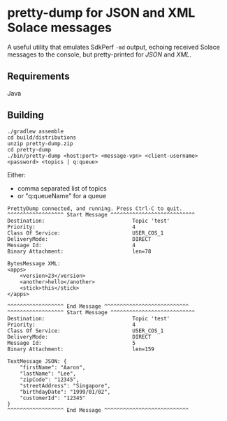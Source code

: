 # pretty-dump for JSON and XML Solace messages
A useful utility that emulates SdkPerf `-md` output, echoing received Solace messages to the console, but pretty-printed for *JSON* and *XML*.


## Requirements

Java

## Building

```
./gradlew assemble
cd build/distributions
unzip pretty-dump.zip
cd pretty-dump
./bin/pretty-dump <host:port> <message-vpn> <client-username> <password> <topics | q:queue>
```

Either:
- comma separated list of topics
- or "q:queueName" for a queue


```
PrettyDump connected, and running. Press Ctrl-C to quit.
^^^^^^^^^^^^^^^^^^ Start Message ^^^^^^^^^^^^^^^^^^^^^^^^^^^
Destination:                            Topic 'test'
Priority:                               4
Class Of Service:                       USER_COS_1
DeliveryMode:                           DIRECT
Message Id:                             4
Binary Attachment:                      len=78

BytesMessage XML:
<apps>
    <version>23</version>
    <another>hello</another>
    <stick>this</stick>
</apps>

^^^^^^^^^^^^^^^^^^ End Message ^^^^^^^^^^^^^^^^^^^^^^^^^^^
^^^^^^^^^^^^^^^^^^ Start Message ^^^^^^^^^^^^^^^^^^^^^^^^^^^
Destination:                            Topic 'test'
Priority:                               4
Class Of Service:                       USER_COS_1
DeliveryMode:                           DIRECT
Message Id:                             5
Binary Attachment:                      len=159

TextMessage JSON: {
    "firstName": "Aaron",
    "lastName": "Lee",
    "zipCode": "12345",
    "streetAddress": "Singapore",
    "birthdayDate": "1999/01/02",
    "customerId": "12345"
}
^^^^^^^^^^^^^^^^^^ End Message ^^^^^^^^^^^^^^^^^^^^^^^^^^^
```
